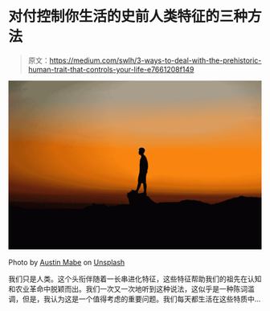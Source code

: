 # 对付控制你生活的史前人类特征的三种方法

> 原文：<https://medium.com/swlh/3-ways-to-deal-with-the-prehistoric-human-trait-that-controls-your-life-e7661208f149>

![](img/7ee2b1064bacb62091e4787577a14520.png)

Photo by [Austin Mabe](https://unsplash.com/photos/i7x84It0L-Y?utm_source=unsplash&utm_medium=referral&utm_content=creditCopyText) on [Unsplash](https://unsplash.com/?utm_source=unsplash&utm_medium=referral&utm_content=creditCopyText)

我们只是人类。这个头衔伴随着一长串进化特征，这些特征帮助我们的祖先在认知和农业革命中脱颖而出。我们一次又一次地听到这种说法，这似乎是一种陈词滥调，但是，我认为这是一个值得考虑的重要问题。我们每天都生活在这些特质中…